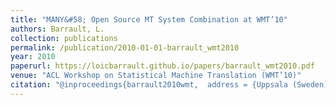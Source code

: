 ```yaml
---
title: "MANY&#58; Open Source MT System Combination at WMT’10"
authors: Barrault, L.
collection: publications
permalink: /publication/2010-01-01-barrault_wmt2010
year: 2010
paperurl: https://loicbarrault.github.io/papers/barrault_wmt2010.pdf
venue: "ACL Workshop on Statistical Machine Translation (WMT’10)"
citation: "@inproceedings{barrault2010wmt,  address = {Uppsala (Sweden)},  articletitle = {ACL Workshop on Statistical Machine Translation (WMT’10)},  author = {Barrault, L.},  booktitle = {ACL Workshop on Statistical Machine Translation (WMT’10)},  category = {ACTI},  city = {Uppsala},  country = {Sweden},  month = {15-16 July},  title = {MANY&#58; Open Source MT System Combination at WMT’10},  url = {https://loicbarrault.github.io/papers/barrault_wmt2010.pdf},  year = {2010} }  "
---
```

